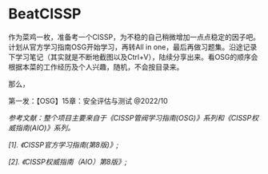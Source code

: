 # BeatCISSP

作为菜鸡一枚，准备考一个CISSP，为不稳的自己稍微增加一点点稳定的因子吧。计划从官方学习指南OSG开始学习，再转All in one，最后再做习题集。沿途记录下学习笔记（其实就是不断地截图以及Ctrl+V），陆续分享出来。看OSG的顺序会根据本菜的工作经历及个人兴趣，随机，不会按目录来。



那么，

第一发：【OSG】15章：安全评估与测试 @2022/10





*参考文献：整个项目主要来自于《CISSP管阀学习指南(OSG)》系列和《CISSP权威指南(AIO)》系列。*

*[1]. 《CISSP官方学习指南(第8版)》;*

*[2]. 《CISSP权威指南（AIO）第8版》;*

